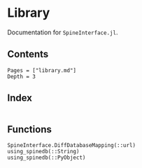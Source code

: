 # Library

Documentation for `SpineInterface.jl`.

## Contents

```@contents
Pages = ["library.md"]
Depth = 3
```

## Index

```@index
```


## Functions

```@docs
SpineInterface.DiffDatabaseMapping(::url)
using_spinedb(::String)
using_spinedb(::PyObject)
```
